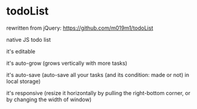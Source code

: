 # todoList

rewritten from jQuery: https://github.com/m019m1/todoList

native JS todo list

it's editable

it's auto-grow (grows vertically with more tasks)

it's auto-save (auto-save all your tasks (and its condition: made or not) in local storage)

it's responsive (resize it horizontally by pulling the right-bottom corner, or by changing the width of window)
